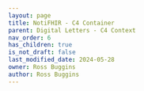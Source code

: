 ```yaml
---
layout: page
title: NotiFHIR - C4 Container
parent: Digital Letters - C4 Context
nav_order: 6
has_children: true
is_not_draft: false
last_modified_date: 2024-05-28
owner: Ross Buggins
author: Ross Buggins
---
```

